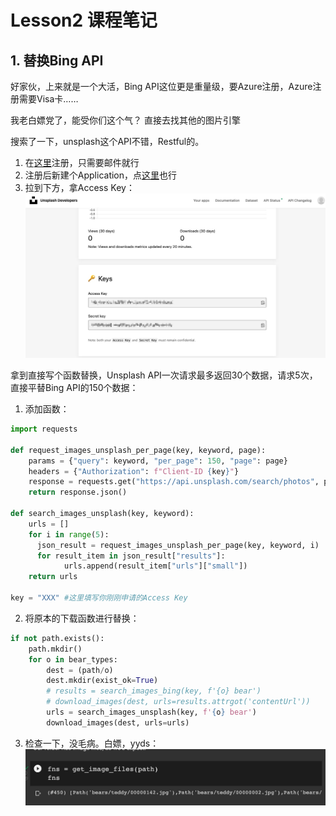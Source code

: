 # Lesson2 课程笔记

## 1. 替换Bing API
好家伙，上来就是一个大活，Bing API这位更是重量级，要Azure注册，Azure注册需要Visa卡……

我老白嫖党了，能受你们这个气？
直接去找其他的图片引擎

搜索了一下，unsplash这个API不错，Restful的。

1. 在[这里](https://unsplash.com/developers)注册，只需要邮件就行
2. 注册后新建个Application，点[这里](https://unsplash.com/oauth/applications/new)也行
3. 拉到下方，拿Access Key：
![unsplash_ak](pic/unsplash_ak.jpg)

拿到直接写个函数替换，Unsplash API一次请求最多返回30个数据，请求5次，直接平替Bing API的150个数据：

1. 添加函数：

```python
import requests

def request_images_unsplash_per_page(key, keyword, page):
    params = {"query": keyword, "per_page": 150, "page": page}
    headers = {"Authorization": f"Client-ID {key}"}
    response = requests.get("https://api.unsplash.com/search/photos", params=params, headers=headers)
    return response.json()

def search_images_unsplash(key, keyword):
    urls = []
    for i in range(5):
      json_result = request_images_unsplash_per_page(key, keyword, i)
      for result_item in json_result["results"]:
            urls.append(result_item["urls"]["small"])
    return urls

key = "XXX" #这里填写你刚刚申请的Access Key
```

2. 将原本的下载函数进行替换：
```python
if not path.exists():
    path.mkdir()
    for o in bear_types:
        dest = (path/o)
        dest.mkdir(exist_ok=True)
        # results = search_images_bing(key, f'{o} bear')
        # download_images(dest, urls=results.attrgot('contentUrl'))
        urls = search_images_unsplash(key, f'{o} bear')
        download_images(dest, urls=urls)
```

3. 检查一下，没毛病。白嫖，yyds：
![unsplash_result](pic/unsplash_result.jpg)